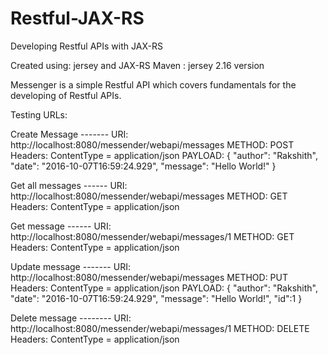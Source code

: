 # Restful-JAX-RS
Developing Restful APIs with JAX-RS

Created using: jersey and JAX-RS
Maven : jersey 2.16 version

Messenger is a simple Restful API which covers fundamentals for the developing of Restful APIs.

Testing URLs: 

Create Message -------
	URI: http://localhost:8080/messender/webapi/messages
	METHOD: POST
	Headers: ContentType = application/json
	PAYLOAD: {
		"author": "Rakshith",
		"date": "2016-10-07T16:59:24.929",
		"message": "Hello World!"
	}


Get all messages ------
	URI: http://localhost:8080/messender/webapi/messages
	METHOD: GET
	Headers: ContentType = application/json
	
Get message ------
	URI: http://localhost:8080/messender/webapi/messages/1
	METHOD: GET
	Headers: ContentType = application/json
	
Update message	-------
	URI: http://localhost:8080/messender/webapi/messages
	METHOD: PUT
	Headers: ContentType = application/json
	PAYLOAD: {
		"author": "Rakshith",
		"date": "2016-10-07T16:59:24.929",
		"message": "Hello World!",
		"id":1
	}
	
Delete message --------
	URI: http://localhost:8080/messender/webapi/messages/1
	METHOD: DELETE
	Headers: ContentType = application/json	